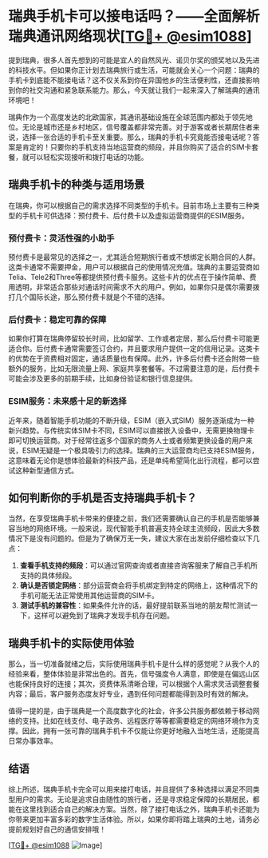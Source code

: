 # 瑞典手机卡可以接电话吗？——全面解析瑞典通讯网络现状[[TG💪+ @esim1088](https://t.me/s/esim1088)]

提到瑞典，很多人首先想到的可能是宜人的自然风光、诺贝尔奖的颁奖地以及先进的科技水平。但如果你正计划去瑞典旅行或生活，可能就会关心一个问题：瑞典的手机卡到底能不能接电话？这不仅关系到你在异国他乡的生活便利性，还直接影响到你的社交沟通和紧急联系能力。那么，今天就让我们一起来深入了解瑞典的通讯环境吧！

瑞典作为一个高度发达的北欧国家，其通讯基础设施在全球范围内都处于领先地位。无论是城市还是乡村地区，信号覆盖都非常完善。对于游客或者长期居住者来说，选择一张合适的手机卡至关重要。那么，瑞典的手机卡究竟能否接电话呢？答案是肯定的！只要你的手机支持当地运营商的频段，并且你购买了适合的SIM卡套餐，就可以轻松实现接听和拨打电话的功能。

## 瑞典手机卡的种类与适用场景

在瑞典，你可以根据自己的需求选择不同类型的手机卡。目前市场上主要有三种类型的手机卡可供选择：预付费卡、后付费卡以及虚拟运营商提供的ESIM服务。

### 预付费卡：灵活性强的小助手

预付费卡是最常见的选择之一，尤其适合短期旅行者或不想绑定长期合同的人群。这类卡通常不需要押金，用户可以根据自己的使用情况充值。瑞典的主要运营商如Telia、Tele2和Three等都提供预付费卡服务。这些卡片的优点在于操作简单、费用透明，非常适合那些对通话时间需求不大的用户。例如，如果你只是偶尔需要拨打几个国际长途，那么预付费卡就是个不错的选择。

### 后付费卡：稳定可靠的保障

如果你打算在瑞典停留较长时间，比如留学、工作或者定居，那么后付费卡可能更适合你。后付费卡通常需要签订合约，并且要求用户提供一定的信用记录。这类卡的优势在于资费相对固定，通话质量也有保障。此外，许多后付费卡还会附带一些额外的服务，比如无限流量上网、家庭共享套餐等。不过需要注意的是，后付费卡可能会涉及更多的前期手续，比如身份验证和银行信息提供。

### ESIM服务：未来感十足的新选择

近年来，随着智能手机功能的不断升级，ESIM（嵌入式SIM）服务逐渐成为一种新兴趋势。与传统实体SIM卡不同，ESIM可以直接嵌入设备中，无需更换物理卡即可切换运营商。对于经常往返多个国家的商务人士或者频繁更换设备的用户来说，ESIM无疑是一个极具吸引力的选择。瑞典的三大运营商均已支持ESIM服务，这意味着无论你是想体验最新的科技产品，还是单纯希望简化出行流程，都可以尝试这种新型通信方式。

## 如何判断你的手机是否支持瑞典手机卡？

当然，在享受瑞典手机卡带来的便捷之前，我们还需要确认自己的手机是否能够兼容当地的网络环境。一般来说，现代智能手机普遍支持全球主流频段，因此大多数情况下是没有问题的。但是为了确保万无一失，建议大家在出发前仔细检查以下几点：

1. **查看手机支持的频段**：可以通过官网查询或者直接咨询客服来了解自己手机所支持的具体频段。
2. **确认是否锁定网络**：部分运营商会将手机绑定到特定的网络上，这种情况下的手机可能无法正常使用其他运营商的SIM卡。
3. **测试手机的兼容性**：如果条件允许的话，最好提前联系当地的朋友帮忙测试一下，这样可以避免到了瑞典才发现手机存在问题。

## 瑞典手机卡的实际使用体验

那么，当一切准备就绪之后，实际使用瑞典手机卡是什么样的感觉呢？从我个人的经验来看，整体体验是非常出色的。首先，信号强度令人满意，即使是在偏远山区也能保持良好的连接；其次，资费体系清晰合理，可以根据个人需求灵活调整套餐内容；最后，客户服务态度友好专业，遇到任何问题都能得到及时有效的解决。

值得一提的是，由于瑞典是一个高度数字化的社会，许多公共服务都依赖于移动网络的支持。比如在线支付、电子政务、远程医疗等等都需要稳定的网络环境作为支撑。因此，拥有一张可靠的瑞典手机卡不仅能让你更好地融入当地生活，还能提高日常办事效率。

## 结语

综上所述，瑞典手机卡完全可以用来接打电话，并且提供了多种选择以满足不同类型用户的需求。无论是追求自由随性的旅行者，还是寻求稳定保障的长期居民，都能在这里找到适合自己的解决方案。当然，除了接打电话之外，瑞典手机卡还能为你带来更加丰富多彩的数字生活体验。所以，如果你即将踏上瑞典的土地，请务必提前规划好自己的通信安排哦！

[[TG💪+ @esim1088](https://t.me/s/esim1088) ![Image](https://i.postimg.cc/4NQfJmqS/Snipaste-2025-05-13-00-14-12.png)]